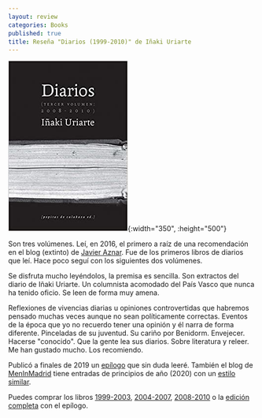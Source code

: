 ```yaml
---
layout: review
categories: Books
published: true
title: Reseña "Diarios (1999-2010)" de Iñaki Uriarte
---
```

![](/assets/diariosiii20082010.jpg){:width="350", :height="500"}

Son tres volúmenes. Leí, en 2016, el primero a raíz de una recomendación en el blog (extinto) de [Javier Aznar](https://twitter.com/guardian_el_). Fue de los primeros libros de diarios que leí. Hace poco seguí con los siguientes dos volúmenes.

Se disfruta mucho leyéndolos, la premisa es sencilla. Son extractos del diario de Iñaki Uriarte. Un columnista acomodado del País Vasco que nunca ha tenido oficio. Se leen de forma muy amena.

Reflexiones de vivencias diarias u opiniones controvertidas que habremos pensado muchas veces aunque no sean políticamente correctas. Eventos de la época que yo no recuerdo tener una opinión y él narra de forma diferente. Pinceladas de su juventud. Su cariño por Benidorm. Envejecer. Hacerse "conocido". Que la gente lea sus diarios. Sobre literatura y releer. Me han gustado mucho. Los recomiendo.

Publicó a finales de 2019 un [epílogo](https://www.amazon.es/dp/8417386483) que sin duda leeré. También el blog de [MenInMadrid](http://meninmadrid.com/) tiene entradas de principios de año (2020) con un [estilo similar](http://meninmadrid.com/2020/01/enero-2020/).

Puedes comprar los libros [1999-2003](https://www.amazon.es/dp/849376714X), [2004-2007](https://www.amazon.es/dp/8493834998), [2008-2010](https://amazon.es/dp/8415862342) o la [edición completa](https://www.amazon.es/dp/8417386408) con el epílogo.
